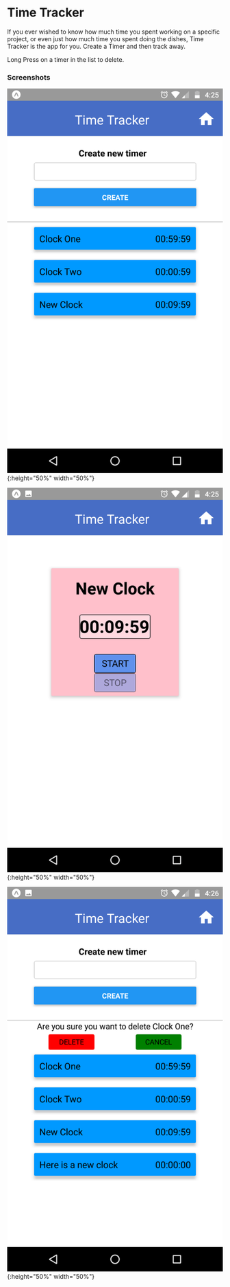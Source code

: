 # Time Tracker

If you ever wished to know how much time you spent working on a specific project, or even just how much time you spent doing the dishes, Time Tracker is the app for you. Create a Timer and then track away. 

Long Press on a timer in the list to delete.

### Screenshots

![home screen](screenshots/main.png){:height="50%" width="50%"}

![timer screen](screenshots/timer.png){:height="50%" width="50%"}

![delete view](screenshots/delete.png){:height="50%" width="50%"}